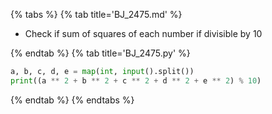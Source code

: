 {% tabs %}
{% tab title='BJ_2475.md' %}

* Check if sum of squares of each number if divisible by 10

{% endtab %}
{% tab title='BJ_2475.py' %}

```py
a, b, c, d, e = map(int, input().split())
print((a ** 2 + b ** 2 + c ** 2 + d ** 2 + e ** 2) % 10)
```

{% endtab %}
{% endtabs %}
